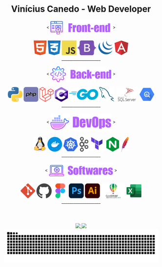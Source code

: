 <h1 align=center >Vinícius Canedo - Web Developer</h1>

<div align="center">
    < <img src="./assets/images/front-end-title.png" align="center" width="200px"> >
    <br><br>
    <div align="center">
      <img src="./assets/logos/front-end/html.svg" height="48">
      <img src="./assets/logos/front-end/css.svg" height="48">
      <img src="./assets/logos/front-end/javascript.svg" height="48">
      <img src="./assets/logos/front-end/bootstrap.svg" height="48">
      <img src="./assets/logos/front-end/jquery.svg" height="48">
      <img src="./assets/logos/front-end/angular.svg" height="48">
    </div>
    ____________________
</div>

<br>

<div align="center">
    < <img src="./assets/images/back-end-title.png" align="center" width="200"> >
    <br><br>
    <div align="center">
      <img src="./assets/logos/back-end/python.svg" height="48">
      <img src="./assets/logos/back-end/php.svg" height="48">
      <img src="./assets/logos/back-end/laravel.svg" height="48">
      <img src="./assets/logos/back-end/c-sharp.svg" height="48">
      <img src="./assets/logos/back-end/go.svg" height="48">
      <img src="./assets/logos/back-end/mysql-dolphin.svg" height="48">
      <img src="./assets/logos/back-end/sql-server.svg" height="48">
      <img src="./assets/logos/back-end/bigquery.svg" height="48">
    </div>
    ____________________
</div>

<br>

<div align="center">
    < <img src="./assets/images/devops-title.png" align="center" width="200"> >
    <br><br>
    <div align="center">
      <img src="./assets/logos/devops/linux-tux.svg" height="48">
      <img src="./assets/logos/devops/docker.svg" height="48">
      <img src="./assets/logos/devops/kubernets.svg" height="48">
      <img src="./assets/logos/devops/kafka.svg" height="48">
      <img src="./assets/logos/devops/terraform.svg" height="48">
      <img src="./assets/logos/devops/nginx.svg" height="48">
      <img src="./assets/logos/devops/apache.svg" height="48">
    </div>
    ____________________
</div>

<br>

<div align="center">
    < <img src="./assets/images/softwares-title.png" align="center" width="210"> >
    <br><br>
    <div align="center">
      <img src="./assets/logos/softwares/git.svg" height="48">
      <img src="./assets/logos/softwares/github1.svg" height="48">
      <img src="./assets/logos/softwares/figma.svg" height="48">
      <img src="./assets/logos/softwares/photoshop.svg" height="48"> 
      <img src="./assets/logos/softwares/illustrator.svg" height="48">
      <img src="./assets/logos/softwares/coreldraw.svg" height="48">
      <img src="./assets/logos/softwares/excel.svg" height="48">
    </div>
    ____________________
</div>

<br><br>

<div align="center">
  <a href="https://github.com/ViniciusCanedo">
  <img height="150em" src="https://github-readme-stats.vercel.app/api?username=ViniciusCanedo&theme=midnight-purple&hide_border=true&include_all_commits=false&count_private=false"/>
  <img height="150em" src="https://github-readme-stats.vercel.app/api/top-langs/?username=ViniciusCanedo&theme=midnight-purple&hide_border=true&include_all_commits=false&count_private=false&layout=compact"/>
</div>

<!-- Proudly created with GPRM ( https://gprm.itsvg.in ) -->

<picture align="center">
  <source media="(prefers-color-scheme: dark)" srcset="https://raw.githubusercontent.com/ViniciusCanedo/ViniciusCanedo/output/github-contribution-grid-snake-dark.svg">
  <source media="(prefers-color-scheme: light)" srcset="https://raw.githubusercontent.com/ViniciusCanedo/ViniciusCanedo/output/github-contribution-grid-snake.svg">
  <img alt="github contribution grid snake animation" src="https://raw.githubusercontent.com/ViniciusCanedo/ViniciusCanedo/output/github-contribution-grid-snake.svg">
</picture>
